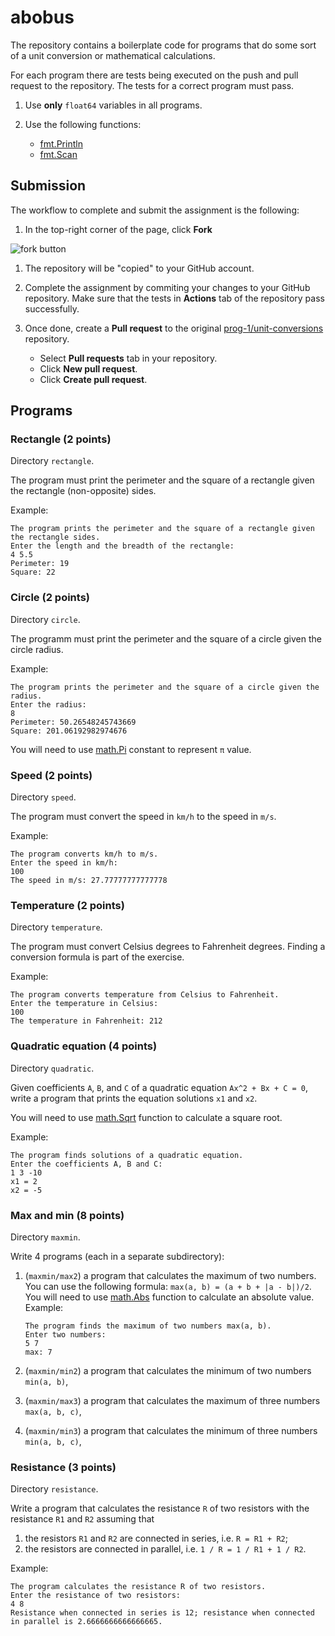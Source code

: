 # abobus

The repository contains a boilerplate code for programs that do some sort of a
unit conversion or mathematical calculations.

For each program there are tests being executed on the push and pull request to
the repository. The tests for a correct program must pass.

1. Use **only** `float64` variables in all programs.

1. Use the following functions:

   * [fmt.Println](https://pkg.go.dev/fmt#Println)
   * [fmt.Scan](https://pkg.go.dev/fmt#Scan)

## Submission

The workflow to complete and submit the assignment is the following:

1. In the top-right corner of the page, click **Fork**

![fork button](https://docs.github.com/assets/images/help/repository/fork_button.jpg)

1. The repository will be "copied" to your GitHub account.

1. Complete the assignment by commiting your changes to your GitHub repository.
   Make sure that the tests in **Actions** tab of the repository pass successfully.

1. Once done, create a **Pull request** to the original [prog-1/unit-conversions](https://github.com/prog-1/unit-conversions) repository.

   * Select **Pull requests** tab in your repository.
   * Click **New pull request**.
   * Click **Create pull request**.

## Programs

### Rectangle (2 points)

Directory `rectangle`.

The program must print the perimeter and the square of a rectangle given the
rectangle (non-opposite) sides.

Example:

```
The program prints the perimeter and the square of a rectangle given the rectangle sides.
Enter the length and the breadth of the rectangle:
4 5.5
Perimeter: 19
Square: 22
```

### Circle (2 points)

Directory `circle`.

The programm must print the perimeter and the square of a circle given the
circle radius.

Example:

```
The program prints the perimeter and the square of a circle given the radius.
Enter the radius:
8
Perimeter: 50.26548245743669
Square: 201.06192982974676
```

You will need to use [math.Pi](https://pkg.go.dev/math#pkg-constants) constant to represent `π` value.

### Speed (2 points)

Directory `speed`.

The program must convert the speed in `km/h` to the speed in `m/s`.

Example:

```
The program converts km/h to m/s.
Enter the speed in km/h:
100
The speed in m/s: 27.77777777777778
```

### Temperature (2 points)

Directory `temperature`.

The program must convert Celsius degrees to Fahrenheit degrees. Finding a
conversion formula is part of the exercise.

Example:

```
The program converts temperature from Celsius to Fahrenheit.
Enter the temperature in Celsius:
100
The temperature in Fahrenheit: 212
```

### Quadratic equation (4 points)

Directory `quadratic`.

Given coefficients `A`, `B`, and `C` of a quadratic equation `Ax^2 + Bx + C =
0`, write a program that prints the equation solutions `x1` and `x2`.

You will need to use [math.Sqrt](https://pkg.go.dev/math#Sqrt) function to calculate a square root.


Example:

```
The program finds solutions of a quadratic equation.
Enter the coefficients A, B and C:
1 3 -10
x1 = 2
x2 = -5
```

### Max and min (8 points)

Directory `maxmin`.

Write 4 programs (each in a separate subdirectory):

1. (`maxmin/max2`) a program that calculates the maximum of two numbers. You
   can use the following formula: `max(a, b) = (a + b + |a - b|)/2`. You will
   need to use [math.Abs](https://pkg.go.dev/math#Abs) function to calculate an
   absolute value. Example:

   ```
   The program finds the maximum of two numbers max(a, b).
   Enter two numbers:
   5 7
   max: 7
   ```

1. (`maxmin/min2`) a program that calculates the minimum of two numbers `min(a, b)`,

1. (`maxmin/max3`) a program that calculates the maximum of three numbers `max(a, b, c)`,

1. (`maxmin/min3`) a program that calculates the minimum of three numbers `min(a, b, c)`,

### Resistance (3 points)

Directory `resistance`.

Write a program that calculates the resistance `R` of two resistors with the
resistance `R1` and `R2` assuming that

1. the resistors `R1` and `R2` are connected in series, i.e. `R = R1 + R2`;
1. the resistors are connected in parallel, i.e. `1 / R = 1 / R1 + 1 / R2`.

Example:

```
The program calculates the resistance R of two resistors.
Enter the resistance of two resistors:
4 8
Resistance when connected in series is 12; resistance when connected in parallel is 2.6666666666666665.
```
